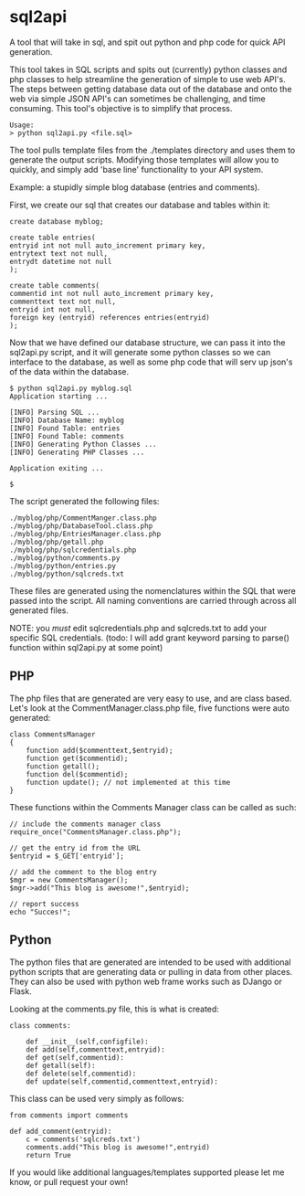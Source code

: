 sql2api
=======

A tool that will take in sql, and spit out python and php code for quick API generation.

This tool takes in SQL scripts and spits out (currently) python classes and php classes to help streamline the generation of simple to use web API's.  The steps between getting database data out of the database and onto the web via simple JSON API's can sometimes be challenging, and time consuming.  This tool's objective is to simplify that process.

	Usage:
	> python sql2api.py <file.sql>

The tool pulls template files from the ./templates directory and uses them to generate the output scripts.  Modifying those templates will allow you to quickly, and simply add 'base line' functionality to your API system.

Example: a stupidly simple blog database (entries and comments).

First, we create our sql that creates our database and tables within it:

	create database myblog;

	create table entries(
	entryid int not null auto_increment primary key,
	entrytext text not null,
	entrydt datetime not null
	);

	create table comments(
	commentid int not null auto_increment primary key,
	commenttext text not null,
	entryid int not null,
	foreign key (entryid) references entries(entryid)
	);
	
Now that we have defined our database structure, we can pass it into the sql2api.py script, and it will generate some python classes so we can interface to the database, as well as some php code that will serv up json's of the data within the database.

	$ python sql2api.py myblog.sql
	Application starting ...

	[INFO] Parsing SQL ...
	[INFO] Database Name: myblog
	[INFO] Found Table: entries
	[INFO] Found Table: comments
	[INFO] Generating Python Classes ...
	[INFO] Generating PHP Classes ...

	Application exiting ...

	$

The script generated the following files:

	./myblog/php/CommentManger.class.php
	./myblog/php/DatabaseTool.class.php
	./myblog/php/EntriesManager.class.php
	./myblog/php/getall.php
	./myblog/php/sqlcredentials.php
	./myblog/python/comments.py
	./myblog/python/entries.py
	./myblog/python/sqlcreds.txt

These files are generated using the nomenclatures within the SQL that were passed into the script.  All naming conventions are carried through across all generated files.

NOTE: you *must* edit sqlcredentials.php and sqlcreds.txt to add your specific SQL credentials.  (todo: I will add grant keyword parsing to parse() function within sql2api.py at some point)


PHP
---
The php files that are generated are very easy to use, and are class based.  Let's look at the CommentManager.class.php file, five functions were auto generated:

	class CommentsManager
	{
		function add($commenttext,$entryid);
		function get($commentid);
		function getall();
		function del($commentid);
		function update(); // not implemented at this time
	}
	
These functions within the Comments Manager class can be called as such:

	// include the comments manager class
	require_once("CommentsManager.class.php");
	
	// get the entry id from the URL
	$entryid = $_GET['entryid'];
	
	// add the comment to the blog entry
	$mgr = new CommentsManager();
	$mgr->add("This blog is awesome!",$entryid);
	
	// report success
	echo "Succes!";
	
Python
------
The python files that are generated are intended to be used with additional python scripts that are generating data or pulling in data from other places.  They can also be used with python web frame works such as DJango or Flask.

Looking at the comments.py file, this is what is created:

	class comments:

		def __init__(self,configfile):
		def add(self,commenttext,entryid):
		def get(self,commentid):
		def getall(self):
		def delete(self,commentid):
		def update(self,commentid,commenttext,entryid):

This class can be used very simply as follows:

	from comments import comments

	def add_comment(entryid):
		c = comments('sqlcreds.txt')
		comments.add("This blog is awesome!",entryid)
		return True

If you would like additional languages/templates supported please let me know, or pull request your own!
